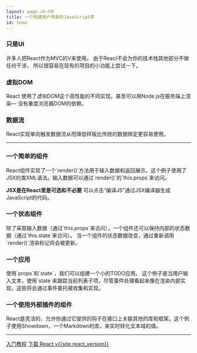 ```yaml
---
layout: page.zh-CN
title: 一个构建用户界面的JavaScript库
id: home
---
```


<section class="light home-section">
  <div class="marketing-row">
    <div class="marketing-col">
      <h3>只是UI</h3>
      <p>
        许多人把React作为MVC的V来使用。
        由于React不会为你的技术栈其他部分不做任何干涉，
        所以很容易在现有的项目的小功能上尝试一下。
      </p>
    </div>
    <div class="marketing-col">
      <h3>虚拟DOM</h3>
      <p>
        React 使用了<i>虚拟DOM</i>这个高性能的不同实现。甚至可以用Node.js在服务端上渲染&mdash; 没有重度浏览器DOM的依赖。
      </p>
    </div>
    <div class="marketing-col">
      <h3>数据流</h3>
      <p>
        React实现单向触发数据流从而降低样板比传统的数据绑定更容易使用。
      </p>
    </div>
  </div>
</section>
<hr class="home-divider" />
<section class="home-section">
  <div id="examples">
    <div class="example">
      <h3>一个简单的组件</h3>
      <p>
        React组件实现了一个`render()`方法用于输入数据和返回展示。这个例子使用了JSX的类XML语法。输入数据可以通过`render()`的`this.props`来访问。
      </p>
      <p>
        <strong>JSX是在React里是可选和不必要</strong> 可以点击“编译JS”通过JSX编译器生成JavaScript的代码。
      </p>
      <div id="helloExample"></div>
    </div>
    <div class="example">
      <h3>一个状态组件</h3>
      <p>
        除了采取输入数据（通过`this.props`来访问），一个组件还可以保持内部的状态数据（通过`this.state`来访问）。
        当一个组件的状态数据改变，通过重新调用`render()`渲染标记将会被更新。
      </p>
      <div id="timerExample"></div>
    </div>
    <div class="example">
      <h3>一个应用</h3>
      <p>
        使用`props`和`state`，我们可以组建一个小的TODO应用。
        这个例子是当用户输入文本，使用`state`来跟踪当前列表子项，尽管事件处理看起来像在渲染内部实现，这些将会通过事件委托被收集和实现。
      </p>
      <div id="todoExample"></div>
    </div>
    <div class="example">
      <h3>一个使用外部插件的组件</h3>
      <p>
        React是灵活的，允许你通过它提供的钩子在接口上关联其他的库和框架。这个例子使用Showdown，一个Markdown的库，来实时转化文本域的值。
      </p>
      <div id="markdownExample"></div>
    </div>
  </div>
  <script type="text/javascript" src="js/examples/hello.js"></script>
  <script type="text/javascript" src="js/examples/timer.js"></script>
  <script type="text/javascript" src="js/examples/todo.js"></script>
  <script type="text/javascript" src="js/examples/markdown.js"></script>
</section>
<hr class="home-divider" />
<section class="home-bottom-section">
  <div class="buttons-unit">
    <a href="docs/getting-started.html" class="button">入门教程</a>
    <a href="downloads.html" class="button">下载 React v{{site.react_version}}</a>
  </div>
</section>
